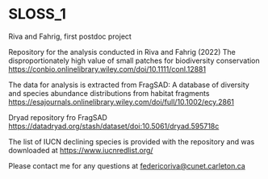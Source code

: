 # SLOSS_1
Riva and Fahrig, first postdoc project

Repository for the analysis conducted in Riva and Fahrig (2022) The disproportionately high value of small patches for biodiversity conservation
https://conbio.onlinelibrary.wiley.com/doi/10.1111/conl.12881

The data for analysis is extracted from FragSAD: A database of diversity and species abundance distributions from habitat fragments
https://esajournals.onlinelibrary.wiley.com/doi/full/10.1002/ecy.2861

Dryad repository fro FragSAD
https://datadryad.org/stash/dataset/doi:10.5061/dryad.595718c

The list of IUCN declining species is provided with the repository and was downloaded at https://www.iucnredlist.org/

Please contact me for any questions at federicoriva@cunet.carleton.ca 
